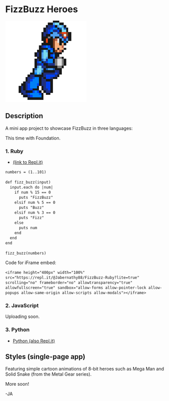 # FizzBuzz Heroes

![Mega Man run cycle animation](./public/megamanx2.gif)

## Description

A mini app project to showcase FizzBuzz in three languages:

This time with Foundation.

### 1. Ruby 

* [(link to Repl.it)](https://repl.it/@Jabernathy88/FizzBuzz-Ruby)

```
numbers = (1..101)

def fizz_buzz(input) 
  input.each do |num|
    if num % 15 == 0 
      puts "FizzBuzz"
    elsif num % 5 == 0 
      puts "Buzz"
    elsif num % 3 == 0 
      puts "Fizz"
    else 
      puts num
    end 
  end 
end 

fizz_buzz(numbers)
```

Code for iFrame embed:

```
<iframe height="400px" width="100%" src="https://repl.it/@Jabernathy88/FizzBuzz-Ruby?lite=true" scrolling="no" frameborder="no" allowtransparency="true" allowfullscreen="true" sandbox="allow-forms allow-pointer-lock allow-popups allow-same-origin allow-scripts allow-modals"></iframe>
```

### 2. JavaScript 

Uploading soon.


### 3. Python

* [Python (also Repl.it)](https://repl.it/@Jabernathy88/FizzBuzz-Python)

## Styles (single-page app) 

Featuring simple cartoon animations of 8-bit heroes such as Mega Man and Solid Snake (from the Metal Gear series).

More soon!

-JA